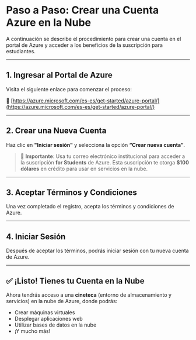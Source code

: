 # Paso a Paso: Crear una Cuenta Azure en la Nube

A continuación se describe el procedimiento para crear una cuenta en el portal de Azure y acceder a los beneficios de la suscripción para estudiantes.

---

## 1. Ingresar al Portal de Azure

Visita el siguiente enlace para comenzar el proceso:

🔗 [https://azure.microsoft.com/es-es/get-started/azure-portal/](https://azure.microsoft.com/es-es/get-started/azure-portal/)



---

## 2. Crear una Nueva Cuenta

Haz clic en **"Iniciar sesión"** y selecciona la opción **“Crear nueva cuenta”**.

> 📧 **Importante**: Usa tu correo electrónico institucional para acceder a la suscripción **for Students** de Azure. Esta suscripción te otorga **$100 dólares** en crédito para usar en servicios en la nube.



---

## 3. Aceptar Términos y Condiciones

Una vez completado el registro, acepta los términos y condiciones de Azure.


---

## 4. Iniciar Sesión

Después de aceptar los términos, podrás iniciar sesión con tu nueva cuenta de Azure.

---

## ✅ ¡Listo! Tienes tu Cuenta en la Nube

Ahora tendrás acceso a una **cineteca** (entorno de almacenamiento y servicios) en la nube de Azure, donde podrás:

- Crear máquinas virtuales
- Desplegar aplicaciones web
- Utilizar bases de datos en la nube
- ¡Y mucho más!


